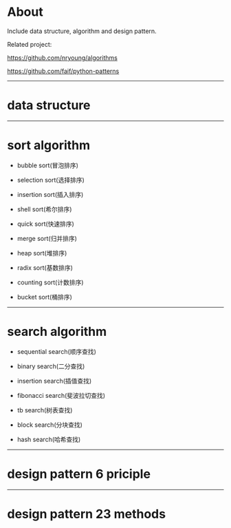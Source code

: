 # About

Include data structure, algorithm and design pattern.

Related project:

<https://github.com/nryoung/algorithms>

<https://github.com/faif/python-patterns>

***

# data structure

***

# sort algorithm

* bubble sort(冒泡排序)

* selection sort(选择排序)

* insertion sort(插入排序)

* shell sort(希尔排序)

* quick sort(快速排序)

* merge sort(归并排序)

* heap sort(堆排序)

* radix sort(基数排序)

* counting sort(计数排序)

* bucket sort(桶排序)

***

# search algorithm

* sequential search(顺序查找)

* binary search(二分查找)

* insertion search(插值查找)

* fibonacci search(斐波拉切查找)

* tb search(树表查找)

* block search(分块查找)

* hash search(哈希查找)

***

# design pattern 6 priciple

***

# design pattern 23 methods

